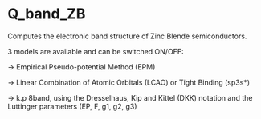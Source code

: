 # Q_band_ZB
Computes the electronic band structure of Zinc Blende semiconductors.

3 models are available and can be switched ON/OFF:

-> Empirical Pseudo-potential Method (EPM)

-> Linear Combination of Atomic Orbitals (LCAO) or Tight Binding (sp3s*)

-> k.p 8band, using the Dresselhaus, Kip and Kittel (DKK) notation and the Luttinger parameters (EP, F, g1, g2, g3)
